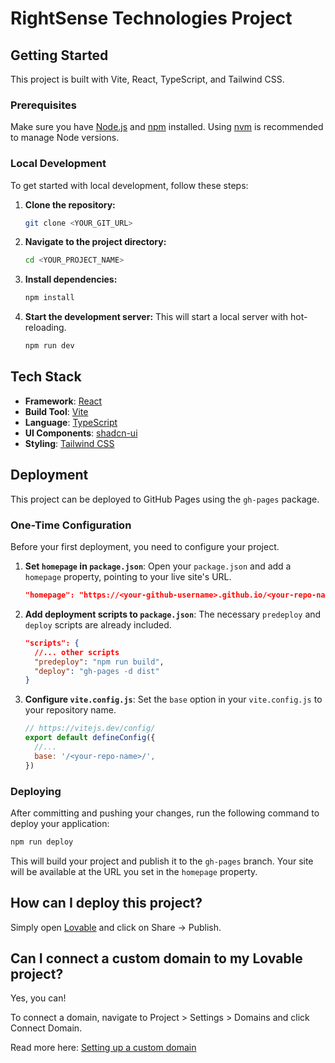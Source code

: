 # RightSense Technologies Project

## Getting Started

This project is built with Vite, React, TypeScript, and Tailwind CSS.

### Prerequisites

Make sure you have [Node.js](https://nodejs.org/) and [npm](https://www.npmjs.com/) installed. Using [nvm](https://github.com/nvm-sh/nvm) is recommended to manage Node versions.

### Local Development

To get started with local development, follow these steps:

1.  **Clone the repository:**
    ```sh
    git clone <YOUR_GIT_URL>
    ```

2.  **Navigate to the project directory:**
    ```sh
    cd <YOUR_PROJECT_NAME>
    ```

3.  **Install dependencies:**
    ```sh
    npm install
    ```

4.  **Start the development server:**
    This will start a local server with hot-reloading.
    ```sh
    npm run dev
    ```

## Tech Stack

-   **Framework**: [React](https://reactjs.org/)
-   **Build Tool**: [Vite](https://vitejs.dev/)
-   **Language**: [TypeScript](https://www.typescriptlang.org/)
-   **UI Components**: [shadcn-ui](https://ui.shadcn.com/)
-   **Styling**: [Tailwind CSS](https://tailwindcss.com/)

## Deployment

This project can be deployed to GitHub Pages using the `gh-pages` package.

### One-Time Configuration

Before your first deployment, you need to configure your project.

1.  **Set `homepage` in `package.json`**:
    Open your `package.json` and add a `homepage` property, pointing to your live site's URL.
    ```json
    "homepage": "https://<your-github-username>.github.io/<your-repo-name>"
    ```

2.  **Add deployment scripts to `package.json`**:
    The necessary `predeploy` and `deploy` scripts are already included.
    ```json
    "scripts": {
      //... other scripts
      "predeploy": "npm run build",
      "deploy": "gh-pages -d dist"
    }
    ```

3.  **Configure `vite.config.js`**:
    Set the `base` option in your `vite.config.js` to your repository name.
    ```javascript
    // https://vitejs.dev/config/
    export default defineConfig({
      //...
      base: '/<your-repo-name>/',
    })
    ```

### Deploying

After committing and pushing your changes, run the following command to deploy your application:

```sh
npm run deploy
```

This will build your project and publish it to the `gh-pages` branch. Your site will be available at the URL you set in the `homepage` property.

## How can I deploy this project?

Simply open [Lovable](https://lovable.dev/projects/669b6a5b-c5a7-41cc-9630-658c02d5473a) and click on Share -> Publish.

## Can I connect a custom domain to my Lovable project?

Yes, you can!

To connect a domain, navigate to Project > Settings > Domains and click Connect Domain.

Read more here: [Setting up a custom domain](https://docs.lovable.dev/tips-tricks/custom-domain#step-by-step-guide)
